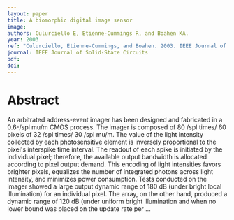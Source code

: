 ```yaml
---
layout: paper
title: A biomorphic digital image sensor
image:
authors: Culurciello E, Etienne-Cummings R, and Boahen KA.
year: 2003
ref: "Culurciello, Etienne-Cummings, and Boahen. 2003. IEEE Journal of Solid-State Circuits vol. 38, no. 2: 281-294."
journal: IEEE Journal of Solid-State Circuits
pdf: 
doi: 
---
```


# Abstract
An arbitrated address-event imager has been designed and fabricated in a 0.6-/spl mu/m CMOS process. The imager is composed of 80 /spl times/ 60 pixels of 32 /spl times/ 30 /spl mu/m. The value of the light intensity collected by each photosensitive element is inversely proportional to the pixel's interspike time interval. The readout of each spike is initiated by the individual pixel; therefore, the available output bandwidth is allocated according to pixel output demand. This encoding of light intensities favors brighter pixels, equalizes the number of integrated photons across light intensity, and minimizes power consumption. Tests conducted on the imager showed a large output dynamic range of 180 dB (under bright local illumination) for an individual pixel. The array, on the other hand, produced a dynamic range of 120 dB (under uniform bright illumination and when no lower bound was placed on the update rate per …

